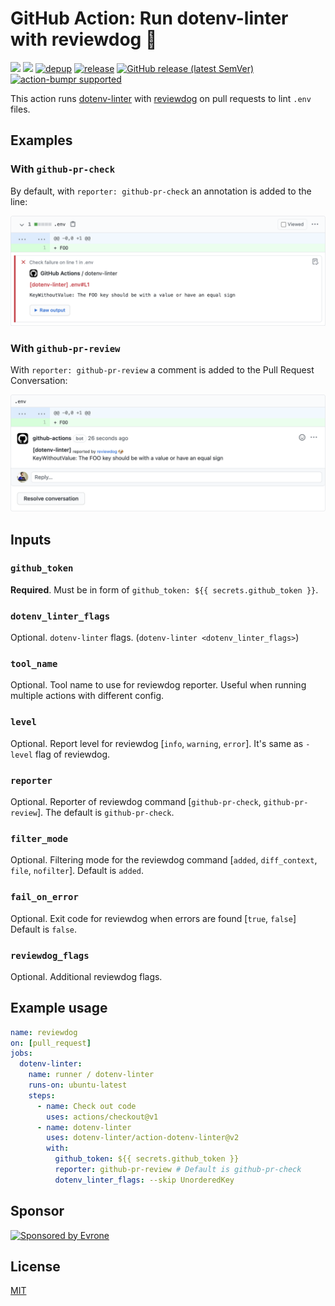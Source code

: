 # GitHub Action: Run dotenv-linter with reviewdog 🐶

[![](https://github.com/dotenv-linter/action-dotenv-linter/workflows/CI/badge.svg)](https://github.com/dotenv-linter/action-dotenv-linter/actions?query=workflow%3ACI)
[![](https://img.shields.io/github/license/dotenv-linter/action-dotenv-linter)](./LICENSE)
[![depup](https://github.com/dotenv-linter/action-dotenv-linter/workflows/depup/badge.svg)](https://github.com/dotenv-linter/action-dotenv-linter/actions?query=workflow%3Adepup)
[![release](https://github.com/dotenv-linter/action-dotenv-linter/workflows/release/badge.svg)](https://github.com/dotenv-linter/action-dotenv-linter/actions?query=workflow%3Arelease)
[![GitHub release (latest SemVer)](https://img.shields.io/github/v/release/dotenv-linter/action-dotenv-linter?logo=github&sort=semver)](https://github.com/dotenv-linter/action-dotenv-linter/releases)
[![action-bumpr supported](https://img.shields.io/badge/bumpr-supported-ff69b4?logo=github&link=https://github.com/haya14busa/action-bumpr)](https://github.com/haya14busa/action-bumpr)

This action runs [dotenv-linter](https://github.com/dotenv-linter/dotenv-linter) with
[reviewdog](https://github.com/reviewdog/reviewdog) on pull requests to lint `.env` files.

## Examples

### With `github-pr-check`

By default, with `reporter: github-pr-check` an annotation is added to the line:

![Example comment made by the action, with github-pr-check](examples/example-github-pr-check-upd.png)

### With `github-pr-review`

With `reporter: github-pr-review` a comment is added to the Pull Request Conversation:

![Example comment made by the action, with github-pr-review](examples/example-github-pr-review-upd.png)

## Inputs

### `github_token`

**Required**. Must be in form of `github_token: ${{ secrets.github_token }}`.

### `dotenv_linter_flags`

Optional. `dotenv-linter` flags. (`dotenv-linter <dotenv_linter_flags>`)

### `tool_name`

Optional. Tool name to use for reviewdog reporter. Useful when running multiple
actions with different config.

### `level`

Optional. Report level for reviewdog [`info`, `warning`, `error`].
It's same as `-level` flag of reviewdog.

### `reporter`

Optional. Reporter of reviewdog command [`github-pr-check`, `github-pr-review`].
The default is `github-pr-check`.

### `filter_mode`

Optional. Filtering mode for the reviewdog command [`added`, `diff_context`, `file`, `nofilter`].
Default is `added`.

### `fail_on_error`

Optional.  Exit code for reviewdog when errors are found [`true`, `false`]
Default is `false`.

### `reviewdog_flags`

Optional. Additional reviewdog flags.

## Example usage

```yml
name: reviewdog
on: [pull_request]
jobs:
  dotenv-linter:
    name: runner / dotenv-linter
    runs-on: ubuntu-latest
    steps:
      - name: Check out code
        uses: actions/checkout@v1
      - name: dotenv-linter
        uses: dotenv-linter/action-dotenv-linter@v2
        with:
          github_token: ${{ secrets.github_token }}
          reporter: github-pr-review # Default is github-pr-check
          dotenv_linter_flags: --skip UnorderedKey
```

## Sponsor

<p>
  <a href="https://evrone.com/?utm_source=action-dotenv-linter">
    <img src="https://www.mgrachev.com/assets/static/evrone-sponsored-300.png" 
      alt="Sponsored by Evrone" width="210">
  </a>
</p>

## License

[MIT](https://choosealicense.com/licenses/mit)
